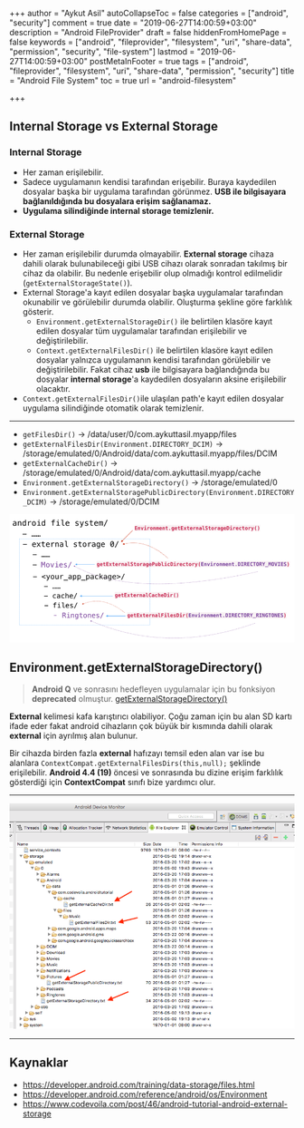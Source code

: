 +++
author = "Aykut Asil"
autoCollapseToc = false
categories = ["android", "security"]
comment = true
date = "2019-06-27T14:00:59+03:00"
description = "Android FileProvider"
draft = false
hiddenFromHomePage = false
keywords = ["android", "fileprovider", "filesystem", "uri", "share-data", "permission", "security", "file-system"]
lastmod = "2019-06-27T14:00:59+03:00"
postMetaInFooter = true
tags = ["android", "fileprovider", "filesystem", "uri", "share-data", "permission", "security"]
title = "Android File System"
toc = true
url = "android-filesystem"

+++

## Internal Storage vs External Storage

### Internal Storage

- Her zaman erişilebilir.
- Sadece uygulamanın kendisi tarafından erişebilir. Buraya kaydedilen dosyalar başka bir uygulama tarafından görünmez. **USB ile bilgisayara bağlanıldığında bu dosyalara erişim sağlanamaz.**
- **Uygulama silindiğinde internal storage temizlenir.**

### External Storage

- Her zaman erişilebilir durumda olmayabilir. **External storage** cihaza dahili olarak bulunabileceği gibi USB cihazı olarak sonradan takılmış bir cihaz da olabilir. Bu nedenle erişebilir olup olmadığı kontrol edilmelidir (`getExternalStorageState()`).
- External Storage'a kayıt edilen dosyalar başka uygulamalar tarafından okunabilir ve görülebilir durumda olabilir. Oluşturma şekline göre farklılık gösterir.
  - `Environment.getExternalStorageDir()` ile belirtilen klasöre kayıt edilen dosyalar tüm uygulamalar tarafından erişilebilir ve değiştirilebilir.
  - `Context.getExternalFilesDir()` ile belirtilen klasöre kayıt edilen dosyalar yalnızca uygulamanın kendisi tarafından görülebilir ve değiştirilebilir. Fakat cihaz **usb** ile bilgisayara bağlandığında bu dosyalar **internal storage**'a kaydedilen dosyaların aksine erişilebilir olacaktır.
- `Context.getExternalFilesDir()`ile ulaşılan path'e kayıt edilen dosyalar uygulama silindiğinde otomatik olarak temizlenir.

---

- `getFilesDir()` -> /data/user/0/com.aykuttasil.myapp/files
- `getExternalFilesDir(Environment.DIRECTORY_DCIM)` -> /storage/emulated/0/Android/data/com.aykuttasil.myapp/files/DCIM
- `getExternalCacheDir()` -> /storage/emulated/0/Android/data/com.aykuttasil.myapp/cache
- `Environment.getExternalStorageDirectory()` -> /storage/emulated/0
- `Environment.getExternalStoragePublicDirectory(Environment.DIRECTORY_DCIM)` -> /storage/emulated/0/DCIM

![android_external_storage_apis](/img/android_external_storage_apis.png "android_external_storage_apis")

## Environment.getExternalStorageDirectory()

> **Android Q** ve sonrasını hedefleyen uygulamalar için bu fonksiyon **deprecated** olmuştur. [getExternalStorageDirectory()](https://developer.android.com/reference/android/os/Environment#getExternalStorageDirectory())

**External** kelimesi kafa karıştırıcı olabiliyor. Çoğu zaman için bu alan SD kartı ifade eder fakat android cihazların çok büyük bir kısmında dahili olarak **external** için ayrılmış alan bulunur.

Bir cihazda birden fazla **external** hafızayı temsil eden alan var ise bu alanlara `ContextCompat.getExternalFilesDirs(this,null);` şeklinde erişilebilir. **Android 4.4 (19)** öncesi ve sonrasında bu dizine erişim farklılık gösterdiği için **ContextCompat** sınıfı bize yardımcı olur.

---

![android_external_storage_example_result](/img/android_external_storage_example_result.png "android_external_storage_example_result")

---

## Kaynaklar

- <https://developer.android.com/training/data-storage/files.html>
- <https://developer.android.com/reference/android/os/Environment>
- <https://www.codevoila.com/post/46/android-tutorial-android-external-storage>
